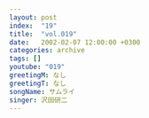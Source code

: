 ```yaml
---
layout: post
index:  "19"
title:  "vol.019"
date:   2002-02-07 12:00:00 +0300
categories: archive
tags: []
youtube: "019"
greetingM: なし
greetingT: なし
songName: サムライ
singer: 沢田研二
---
```

